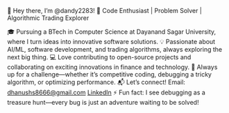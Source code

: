 👋 Hey there, I’m @dandy2283!
🚀 Code Enthusiast | Problem Solver | Algorithmic Trading Explorer

🎓 Pursuing a BTech in Computer Science at Dayanand Sagar University, where I turn ideas into innovative software solutions.
💡 Passionate about AI/ML, software development, and trading algorithms, always exploring the next big thing.
💻 Love contributing to open-source projects and collaborating on exciting innovations in finance and technology.
🎯 Always up for a challenge—whether it’s competitive coding, debugging a tricky algorithm, or optimizing performance.
📬 Let’s connect!
Email: dhanushs8666@gmail.com
[LinkedIn](https://www.linkedin.com/in/dhanush-s-28a40723a)
⚡ Fun fact: I see debugging as a treasure hunt—every bug is just an adventure waiting to be solved!

<!---
dandy2283/dandy2283 is a ✨ special ✨ repository because its `README.md` (this file) appears on your GitHub profile.
You can click the Preview link to take a look at your changes.
--->
